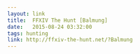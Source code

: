 ```yaml
---
layout: link
title:  FFXIV The Hunt [Balmung]
date:   2015-08-24 03:32:00
tags: hunting
link: http://ffxiv-the-hunt.net/?Balmung
---
```

